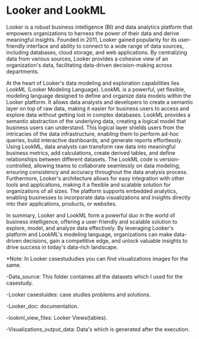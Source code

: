# Looker and LookML

Looker is a robust business intelligence (BI) and data analytics platform that empowers organizations to harness the power of their data and derive meaningful insights. Founded in 2011, Looker gained popularity for its user-friendly interface and ability to connect to a wide range of data sources, including databases, cloud storage, and web applications. By centralizing data from various sources, Looker provides a cohesive view of an organization's data, facilitating data-driven decision-making across departments.

At the heart of Looker's data modeling and exploration capabilities lies LookML (Looker Modeling Language). LookML is a powerful, yet flexible, modeling language designed to define and organize data models within the Looker platform. It allows data analysts and developers to create a semantic layer on top of raw data, making it easier for business users to access and explore data without getting lost in complex databases.
LookML provides a semantic abstraction of the underlying data, creating a logical model that business users can understand. This logical layer shields users from the intricacies of the data infrastructure, enabling them to perform ad-hoc queries, build interactive dashboards, and generate reports effortlessly.
Using LookML, data analysts can transform raw data into meaningful business metrics, add calculations, create derived tables, and define relationships between different datasets. The LookML code is version-controlled, allowing teams to collaborate seamlessly on data modeling, ensuring consistency and accuracy throughout the data analysis process.
Furthermore, Looker's architecture allows for easy integration with other tools and applications, making it a flexible and scalable solution for organizations of all sizes. The platform supports embedded analytics, enabling businesses to incorporate data visualizations and insights directly into their applications, products, or websites.

In summary,
Looker and LookML form a powerful duo in the world of business intelligence, offering a user-friendly and scalable solution to explore, model, and analyze data effectively. By leveraging Looker's platform and LookML's modeling language, organizations can make data-driven decisions, gain a competitive edge, and unlock valuable insights to drive success in today's data-rich landscape.

*Note: In Looker casestududies you can find visualizations images for the same.

-Data_source: This folder containes all the datasets which I used for the casestudy.

-Looker casestuides: case studies problems and solutions.

-Looker_doc: documentation.

-lookml_view_files: Looker Views(tables).

-Visualizations_output_data: Data's which is generated after the execution.
